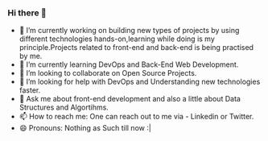 ### Hi there 👋

- 🔭 I’m currently working on building new types of projects by using different technologies hands-on,learning while doing is my principle.Projects related to front-end and back-end is being practised by me.
- 🌱 I’m currently learning DevOps and Back-End Web Development.
- 🤝 I’m looking to collaborate on Open Source Projects.
- 🤔 I’m looking for help with DevOps and Understanding new technologies faster.
- 💬 Ask me about front-end development and also a little about Data Structures and Algortihms.
- 📫 How to reach me: One can reach out to me via - Linkedin or Twitter.
- 😄 Pronouns: Nothing as Such till now :|

<!-- 
# Hi, I'm Rishabh Jain <img src="https://github.com/TheDudeThatCode/TheDudeThatCode/blob/master/Assets/Hi.gif" width="29px">
# replace contents according to you. -->
<!-- <table>
<tr>
  <td valign="center">
    🎓 I am currently pursuing my **Bachelor's in Computer Science Engineering**.
    🌱 I am currently learning **Java** and also interested in **Web Development**.
    🎯 My Goal is to Contribute to as many **open source project** as possible.
    ✨ I love to create different types of **contents**.
<td >
<!--     <a href="https://app.daily.dev/Astrodevil"><img src="https://api.daily.dev/devcards/81fef2c2311f4739a063dbde61b40fe2.png?r=1fr" width="300" alt="Mr. Ånand's Dev Card"/></a> -->
<!--   </td>

</tr>
</table>
 -->
<!-- # replace username with your own or change theme
![GitHub Activity Graph](https://activity-graph.herokuapp.com/graph?username=#your-username&theme=dracula&hide_border=true)

# replace username with your own or change theme
## Stats📈
<p align="center">
<img width="40%" src="https://github-readme-stats.vercel.app/api/top-langs?username=#your-username&show_icons=true&theme=dracula&title_color=ff8000&text_color=ffffff&bg_color=6a6a6a&locale=en&layout=compact&hide_border=true" alt="#your-username" /> 
<img width="48%" src="https://github-readme-stats.vercel.app/api?username=#your-username&show_icons=true&theme=dracula&title_color=ff8000&text_color=ffffff&bg_color=6a6a6a&locale=en&hide_border=true" alt="#your-username" />
<img width="48%" src="https://github-readme-streak-stats.herokuapp.com/?user=#your-username&theme=highcontrast&hide_border=true" alt="#your-username" />
</p> 

<!--START_SECTION:activity-->
<!--END_SECTION:activity-->

<!--
**RishabhJain-11/RishabhJain-11** is a ✨ _special_ ✨ repository because its `README.md` (this file) appears on your GitHub profile.

Here are some ideas to get you started:

- 🔭 I’m currently working on ...
- 🌱 I’m currently learning ...
- 👯 I’m looking to collaborate on ...
- 🤔 I’m looking for help with ...
- 💬 Ask me about ...
- 📫 How to reach me: ...
- 😄 Pronouns: ...
- ⚡ Fun fact: ...
-->
